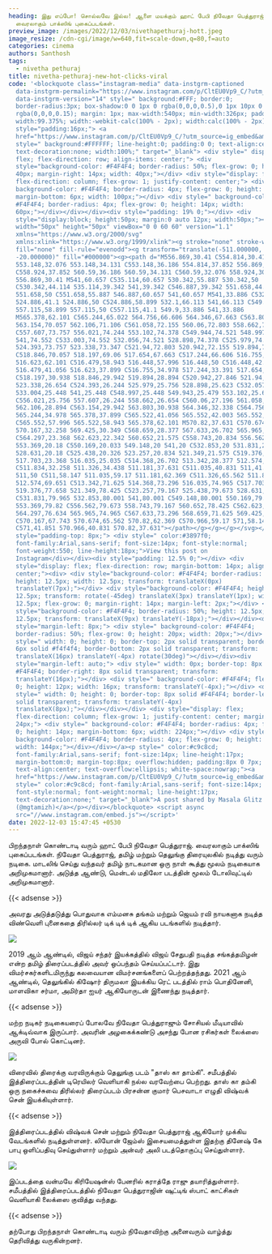 ```yaml
---
heading: இது எப்போ! சொல்லவே இல்ல! ஆளை மயக்கும் ஹாட் பேபி நிவேதா பெத்துராஜ்.‌
  வைரலாகும் பாக்ஸிங் புகைப்படங்கள்.
preview_image: /images/2022/12/03/nivethapethuraj-hott.jpeg
image_resize: /cdn-cgi/image/w=640,fit=scale-down,q=80,f=auto
categories: cinema
authors: Santhosh
tags:
  - nivetha pethuraj
title: nivetha-pethuraj-new-hot-clicks-viral
code: '<blockquote class="instagram-media" data-instgrm-captioned
  data-instgrm-permalink="https://www.instagram.com/p/CltEU0Vp9_C/?utm_source=ig_embed&amp;utm_campaign=loading"
  data-instgrm-version="14" style=" background:#FFF; border:0;
  border-radius:3px; box-shadow:0 0 1px 0 rgba(0,0,0,0.5),0 1px 10px 0
  rgba(0,0,0,0.15); margin: 1px; max-width:540px; min-width:326px; padding:0;
  width:99.375%; width:-webkit-calc(100% - 2px); width:calc(100% - 2px);"><div
  style="padding:16px;"> <a
  href="https://www.instagram.com/p/CltEU0Vp9_C/?utm_source=ig_embed&amp;utm_campaign=loading"
  style=" background:#FFFFFF; line-height:0; padding:0 0; text-align:center;
  text-decoration:none; width:100%;" target="_blank"> <div style=" display:
  flex; flex-direction: row; align-items: center;"> <div
  style="background-color: #F4F4F4; border-radius: 50%; flex-grow: 0; height:
  40px; margin-right: 14px; width: 40px;"></div> <div style="display: flex;
  flex-direction: column; flex-grow: 1; justify-content: center;"> <div style="
  background-color: #F4F4F4; border-radius: 4px; flex-grow: 0; height: 14px;
  margin-bottom: 6px; width: 100px;"></div> <div style=" background-color:
  #F4F4F4; border-radius: 4px; flex-grow: 0; height: 14px; width:
  60px;"></div></div></div><div style="padding: 19% 0;"></div> <div
  style="display:block; height:50px; margin:0 auto 12px; width:50px;"><svg
  width="50px" height="50px" viewBox="0 0 60 60" version="1.1"
  xmlns="https://www.w3.org/2000/svg"
  xmlns:xlink="https://www.w3.org/1999/xlink"><g stroke="none" stroke-width="1"
  fill="none" fill-rule="evenodd"><g transform="translate(-511.000000,
  -20.000000)" fill="#000000"><g><path d="M556.869,30.41 C554.814,30.41
  553.148,32.076 553.148,34.131 C553.148,36.186 554.814,37.852 556.869,37.852
  C558.924,37.852 560.59,36.186 560.59,34.131 C560.59,32.076 558.924,30.41
  556.869,30.41 M541,60.657 C535.114,60.657 530.342,55.887 530.342,50
  C530.342,44.114 535.114,39.342 541,39.342 C546.887,39.342 551.658,44.114
  551.658,50 C551.658,55.887 546.887,60.657 541,60.657 M541,33.886 C532.1,33.886
  524.886,41.1 524.886,50 C524.886,58.899 532.1,66.113 541,66.113 C549.9,66.113
  557.115,58.899 557.115,50 C557.115,41.1 549.9,33.886 541,33.886
  M565.378,62.101 C565.244,65.022 564.756,66.606 564.346,67.663 C563.803,69.06
  563.154,70.057 562.106,71.106 C561.058,72.155 560.06,72.803 558.662,73.347
  C557.607,73.757 556.021,74.244 553.102,74.378 C549.944,74.521 548.997,74.552
  541,74.552 C533.003,74.552 532.056,74.521 528.898,74.378 C525.979,74.244
  524.393,73.757 523.338,73.347 C521.94,72.803 520.942,72.155 519.894,71.106
  C518.846,70.057 518.197,69.06 517.654,67.663 C517.244,66.606 516.755,65.022
  516.623,62.101 C516.479,58.943 516.448,57.996 516.448,50 C516.448,42.003
  516.479,41.056 516.623,37.899 C516.755,34.978 517.244,33.391 517.654,32.338
  C518.197,30.938 518.846,29.942 519.894,28.894 C520.942,27.846 521.94,27.196
  523.338,26.654 C524.393,26.244 525.979,25.756 528.898,25.623 C532.057,25.479
  533.004,25.448 541,25.448 C548.997,25.448 549.943,25.479 553.102,25.623
  C556.021,25.756 557.607,26.244 558.662,26.654 C560.06,27.196 561.058,27.846
  562.106,28.894 C563.154,29.942 563.803,30.938 564.346,32.338 C564.756,33.391
  565.244,34.978 565.378,37.899 C565.522,41.056 565.552,42.003 565.552,50
  C565.552,57.996 565.522,58.943 565.378,62.101 M570.82,37.631 C570.674,34.438
  570.167,32.258 569.425,30.349 C568.659,28.377 567.633,26.702 565.965,25.035
  C564.297,23.368 562.623,22.342 560.652,21.575 C558.743,20.834 556.562,20.326
  553.369,20.18 C550.169,20.033 549.148,20 541,20 C532.853,20 531.831,20.033
  528.631,20.18 C525.438,20.326 523.257,20.834 521.349,21.575 C519.376,22.342
  517.703,23.368 516.035,25.035 C514.368,26.702 513.342,28.377 512.574,30.349
  C511.834,32.258 511.326,34.438 511.181,37.631 C511.035,40.831 511,41.851
  511,50 C511,58.147 511.035,59.17 511.181,62.369 C511.326,65.562 511.834,67.743
  512.574,69.651 C513.342,71.625 514.368,73.296 516.035,74.965 C517.703,76.634
  519.376,77.658 521.349,78.425 C523.257,79.167 525.438,79.673 528.631,79.82
  C531.831,79.965 532.853,80.001 541,80.001 C549.148,80.001 550.169,79.965
  553.369,79.82 C556.562,79.673 558.743,79.167 560.652,78.425 C562.623,77.658
  564.297,76.634 565.965,74.965 C567.633,73.296 568.659,71.625 569.425,69.651
  C570.167,67.743 570.674,65.562 570.82,62.369 C570.966,59.17 571,58.147 571,50
  C571,41.851 570.966,40.831 570.82,37.631"></path></g></g></g></svg></div><div
  style="padding-top: 8px;"> <div style=" color:#3897f0;
  font-family:Arial,sans-serif; font-size:14px; font-style:normal;
  font-weight:550; line-height:18px;">View this post on
  Instagram</div></div><div style="padding: 12.5% 0;"></div> <div
  style="display: flex; flex-direction: row; margin-bottom: 14px; align-items:
  center;"><div> <div style="background-color: #F4F4F4; border-radius: 50%;
  height: 12.5px; width: 12.5px; transform: translateX(0px)
  translateY(7px);"></div> <div style="background-color: #F4F4F4; height:
  12.5px; transform: rotate(-45deg) translateX(3px) translateY(1px); width:
  12.5px; flex-grow: 0; margin-right: 14px; margin-left: 2px;"></div> <div
  style="background-color: #F4F4F4; border-radius: 50%; height: 12.5px; width:
  12.5px; transform: translateX(9px) translateY(-18px);"></div></div><div
  style="margin-left: 8px;"> <div style=" background-color: #F4F4F4;
  border-radius: 50%; flex-grow: 0; height: 20px; width: 20px;"></div> <div
  style=" width: 0; height: 0; border-top: 2px solid transparent; border-left:
  6px solid #f4f4f4; border-bottom: 2px solid transparent; transform:
  translateX(16px) translateY(-4px) rotate(30deg)"></div></div><div
  style="margin-left: auto;"> <div style=" width: 0px; border-top: 8px solid
  #F4F4F4; border-right: 8px solid transparent; transform:
  translateY(16px);"></div> <div style=" background-color: #F4F4F4; flex-grow:
  0; height: 12px; width: 16px; transform: translateY(-4px);"></div> <div
  style=" width: 0; height: 0; border-top: 8px solid #F4F4F4; border-left: 8px
  solid transparent; transform: translateY(-4px)
  translateX(8px);"></div></div></div> <div style="display: flex;
  flex-direction: column; flex-grow: 1; justify-content: center; margin-bottom:
  24px;"> <div style=" background-color: #F4F4F4; border-radius: 4px; flex-grow:
  0; height: 14px; margin-bottom: 6px; width: 224px;"></div> <div style="
  background-color: #F4F4F4; border-radius: 4px; flex-grow: 0; height: 14px;
  width: 144px;"></div></div></a><p style=" color:#c9c8cd;
  font-family:Arial,sans-serif; font-size:14px; line-height:17px;
  margin-bottom:0; margin-top:8px; overflow:hidden; padding:8px 0 7px;
  text-align:center; text-overflow:ellipsis; white-space:nowrap;"><a
  href="https://www.instagram.com/p/CltEU0Vp9_C/?utm_source=ig_embed&amp;utm_campaign=loading"
  style=" color:#c9c8cd; font-family:Arial,sans-serif; font-size:14px;
  font-style:normal; font-weight:normal; line-height:17px;
  text-decoration:none;" target="_blank">A post shared by Masala Glitz
  (@mgtamizh)</a></p></div></blockquote> <script async
  src="//www.instagram.com/embed.js"></script>'
date: 2022-12-03 15:47:45 +0530
---
```

பிறந்தநாள் கொண்டாடி வரும் ஹாட் பேபி நிவேதா பெத்துராஜ்.‌ வைரலாகும் பாக்ஸிங் புகைப்படங்கள்.
நிவேதா பெத்துராஜ், தமிழ் மற்றும் தெலுங்கு திரையுலகில் நடித்து வரும் நடிகை. மாடலிங் செய்து வந்தவர் தமிழ் நாடகமான ஒரு நாள் கூத்து மூலம் நடிகையாக அறிமுகமானார். அடுத்த ஆண்டு, மென்டல் மதிலோ படத்தின் மூலம் டோலிவுட்டில் அறிமுகமானார். 

{{< adsense >}}

அவரது அடுத்தடுத்து பொதுவாக எம்மனசு தங்கம் மற்றும் ஜெயம் ரவி நாயகனாக நடித்த விண்வெளி புனைகதை திரில்லர் டிக் டிக் டிக் ஆகிய படங்களில் நடித்தார். 


![](/images/2022/12/03/nivetha-pethuraj-new-hot-clicks-viral.jpeg)

2019 ஆம் ஆண்டில், விஜய் சந்தர் இயக்கத்தில் விஜய் சேதுபதி நடித்த சங்கத்தமிழன் என்ற தமிழ் திரைப்படத்தில் அவர் ஒப்பந்தம் செய்யப்பட்டார். இது விமர்சகர்களிடமிருந்து கலவையான விமர்சனங்களைப் பெற்றத்தந்தது. 2021 ஆம் ஆண்டில், தெலுங்கில் கிஷோர் திருமலா இயக்கிய ரெட் படத்தில் ராம் பொதினேனி, மாளவிகா சர்மா, அமிர்தா ஐயர் ஆகியோருடன் இணைந்து நடித்தார்.

{{< adsense >}}


மற்ற நடிகர் நடிகையரைப் போலவே நிவேதா பெத்துராஜும் சோசியல் மீடியாவில் ஆக்டிவ்வாக இருப்பார். அவரின் அழகைக்கண்டு அசந்து போன ரசிகர்கள் லைக்ஸை அருவி போல் கொட்டினர்.


![](/images/2022/12/03/nivetha-pethuraj-new-hot-clicks-viral2.jpeg)

விரைவில் திரைக்கு வரவிருக்கும் தெலுங்கு படம் "தாஸ் கா தாம்கி". சமீபத்தில் இத்திரைப்படத்தின் டிரெயிலர் வெளியாகி நல்ல வரவேற்பை பெற்றது.
தாஸ் கா தம்கி ஒரு நகைச்சுவை திரில்லர் திரைப்படம் பிரசன்ன குமார் பெசவாடா எழுதி விஷ்வக் சென் இயக்கியுள்ளார். 

{{< adsense >}}

இத்திரைப்படத்தில் விஷ்வக் சென் மற்றும் நிவேதா பெத்துராஜ் ஆகியோர் முக்கிய வேடங்களில் நடித்துள்ளனர். லியோன் ஜேம்ஸ் இசையமைத்துள்ள இதற்கு தினேஷ் கே பாபு ஒளிப்பதிவு செய்துள்ளார் மற்றும் அன்வர் அலி படத்தொகுப்பு செய்துள்ளார். 

![](/images/2022/12/03/nivetha-pethuraj-new-hot-clicks-viral44.jpeg)

இப்படத்தை வன்மயே கிரியேஷன்ஸ் பேனரில் கராத்தே ராஜு தயாரித்துள்ளார்.
சமீபத்தில் இத்திரைப்படத்தில் நிவேதா பெத்துராஜின் ஷுட்டிங் ஸ்பாட் காட்சிகள் வெளியாகி லைக்ஸை குவித்து வந்தது. 

{{< adsense >}}

தற்போது பிறந்தநாள் கொண்டாடி வரும் நிவேதாவிற்கு அனைவரும் வாழ்த்து தெரிவித்து வருகின்றனர்.